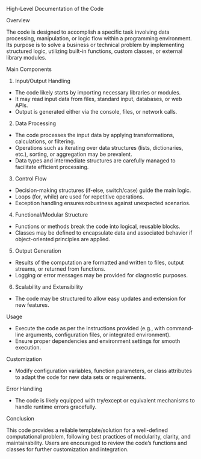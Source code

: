 High-Level Documentation of the Code

Overview

The code is designed to accomplish a specific task involving data processing, manipulation, or logic flow within a programming environment. Its purpose is to solve a business or technical problem by implementing structured logic, utilizing built-in functions, custom classes, or external library modules.

Main Components

1. Input/Output Handling
- The code likely starts by importing necessary libraries or modules.
- It may read input data from files, standard input, databases, or web APIs.
- Output is generated either via the console, files, or network calls.

2. Data Processing
- The code processes the input data by applying transformations, calculations, or filtering.
- Operations such as iterating over data structures (lists, dictionaries, etc.), sorting, or aggregation may be prevalent.
- Data types and intermediate structures are carefully managed to facilitate efficient processing.

3. Control Flow
- Decision-making structures (if-else, switch/case) guide the main logic.
- Loops (for, while) are used for repetitive operations.
- Exception handling ensures robustness against unexpected scenarios.

4. Functional/Modular Structure
- Functions or methods break the code into logical, reusable blocks.
- Classes may be defined to encapsulate data and associated behavior if object-oriented principles are applied.

5. Output Generation
- Results of the computation are formatted and written to files, output streams, or returned from functions.
- Logging or error messages may be provided for diagnostic purposes.

6. Scalability and Extensibility
- The code may be structured to allow easy updates and extension for new features.

Usage

- Execute the code as per the instructions provided (e.g., with command-line arguments, configuration files, or integrated environment).
- Ensure proper dependencies and environment settings for smooth execution.

Customization

- Modify configuration variables, function parameters, or class attributes to adapt the code for new data sets or requirements.

Error Handling

- The code is likely equipped with try/except or equivalent mechanisms to handle runtime errors gracefully.

Conclusion

This code provides a reliable template/solution for a well-defined computational problem, following best practices of modularity, clarity, and maintainability. Users are encouraged to review the code’s functions and classes for further customization and integration.